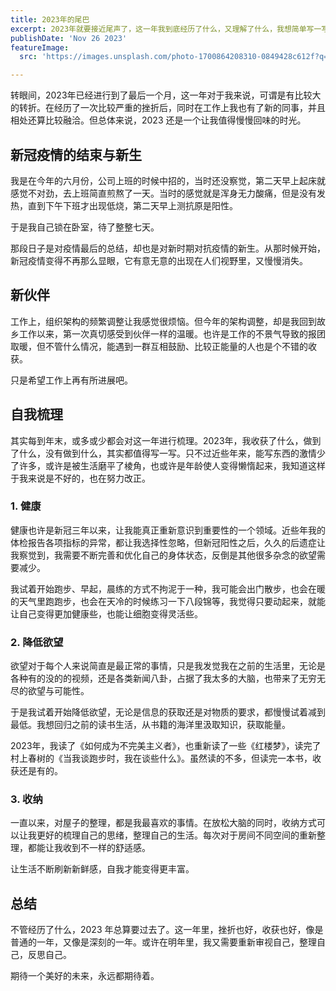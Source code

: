 ```yaml
---
title: 2023年的尾巴
excerpt: 2023年就要接近尾声了，这一年我到底经历了什么，又理解了什么，我想简单写一写。
publishDate: 'Nov 26 2023'
featureImage:
  src: 'https://images.unsplash.com/photo-1700864208310-0849428c612f?q=80&w=1936&auto=format&fit=crop&ixlib=rb-4.0.3&ixid=M3wxMjA3fDB8MHxwaG90by1wYWdlfHx8fGVufDB8fHx8fA%3D%3D'

---
```



转眼间，2023年已经进行到了最后一个月，这一年对于我来说，可谓是有比较大的转折。在经历了一次比较严重的挫折后，同时在工作上我也有了新的同事，并且相处还算比较融洽。但总体来说，2023 还是一个让我值得慢慢回味的时光。


## 新冠疫情的结束与新生

我是在今年的六月份，公司上班的时候中招的，当时还没察觉，第二天早上起床就感觉不对劲，去上班简直煎熬了一天。当时的感觉就是浑身无力酸痛，但是没有发热，直到下午下班才出现低烧，第二天早上测抗原是阳性。

于是我自己锁在卧室，待了整整七天。

那段日子是对疫情最后的总结，却也是对新时期对抗疫情的新生。从那时候开始，新冠疫情变得不再那么显眼，它有意无意的出现在人们视野里，又慢慢消失。

## 新伙伴

工作上，组织架构的频繁调整让我感觉很烦恼。但今年的架构调整，却是我回到故乡工作以来，第一次真切感受到伙伴一样的温暖。也许是工作的不景气导致的报团取暖，但不管什么情况，能遇到一群互相鼓励、比较正能量的人也是个不错的收获。

只是希望工作上再有所进展吧。

## 自我梳理

其实每到年末，或多或少都会对这一年进行梳理。2023年，我收获了什么，做到了什么，没有做到什么，其实都值得写一写。只不过近些年来，能写东西的激情少了许多，或许是被生活磨平了棱角，也或许是年龄使人变得懒惰起来，我知道这样于我来说是不好的，也在努力改正。

### 1. 健康

健康也许是新冠三年以来，让我能真正重新意识到重要性的一个领域。近些年我的体检报告各项指标的异常，都让我选择性忽略，但新冠阳性之后，久久的后遗症让我察觉到，我需要不断完善和优化自己的身体状态，反倒是其他很多杂念的欲望需要减少。

我试着开始跑步、早起，晨练的方式不拘泥于一种，我可能会出门散步，也会在暖的天气里跑跑步，也会在天冷的时候练习一下八段锦等，我觉得只要动起来，就能让自己变得更加健康些，也能让细胞变得灵活些。

### 2. 降低欲望

欲望对于每个人来说简直是最正常的事情，只是我发觉我在之前的生活里，无论是各种有的没的的视频，还是各类新闻八卦，占据了我太多的大脑，也带来了无穷无尽的欲望与可能性。

于是我试着开始降低欲望，无论是信息的获取还是对物质的要求，都慢慢试着减到最低。我想回归之前的读书生活，从书籍的海洋里汲取知识，获取能量。

2023年，我读了《如何成为不完美主义者》，也重新读了一些《红楼梦》，读完了村上春树的《当我谈跑步时，我在谈些什么》。虽然读的不多，但读完一本书，收获还是有的。

### 3. 收纳

一直以来，对屋子的整理，都是我最喜欢的事情。在放松大脑的同时，收纳方式可以让我更好的梳理自己的思绪，整理自己的生活。每次对于房间不同空间的重新整理，都能让我收到不一样的舒适感。

让生活不断刷新新鲜感，自我才能变得更丰富。

## 总结

不管经历了什么，2023 年总算要过去了。这一年里，挫折也好，收获也好，像是普通的一年，又像是深刻的一年。或许在明年里，我又需要重新审视自己，整理自己，反思自己。

期待一个美好的未来，永远都期待着。